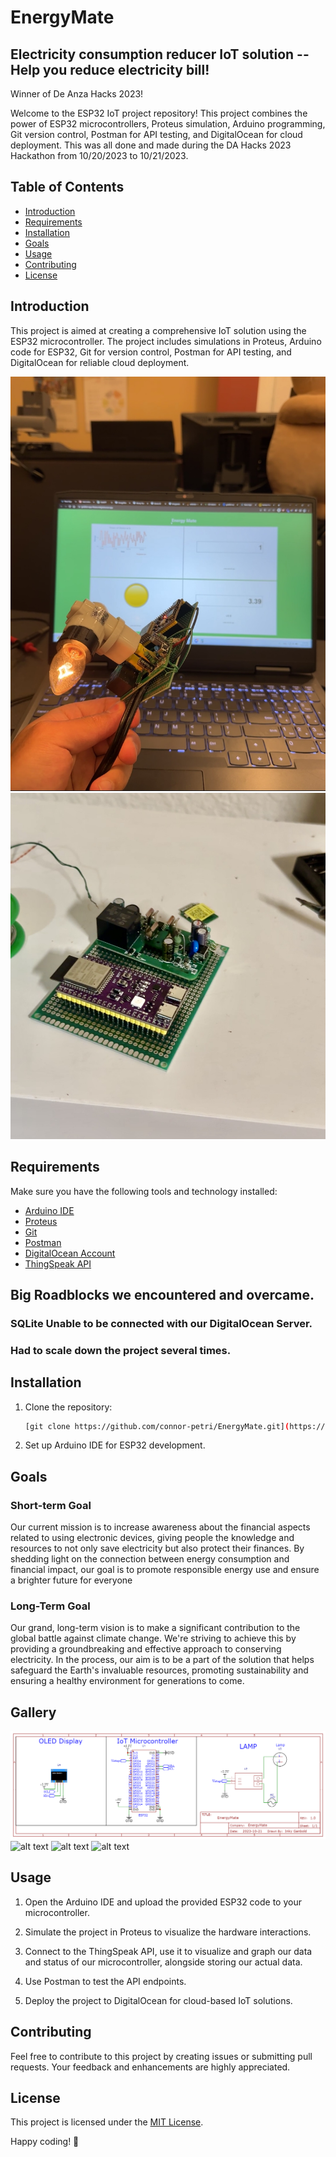 # EnergyMate
## Electricity consumption reducer IoT solution -- Help you reduce electricity bill!

Winner of De Anza Hacks 2023!

Welcome to the ESP32 IoT project repository! This project combines the power of ESP32 microcontrollers, Proteus simulation, Arduino programming, Git version control, Postman for API testing, and DigitalOcean for cloud deployment. This was all done and made during the DA Hacks 2023 Hackathon from 10/20/2023 to 10/21/2023.


## Table of Contents

- [Introduction](#introduction)
- [Requirements](#requirements)
- [Installation](#installation)
- [Goals](#goals)
- [Usage](#usage)
- [Contributing](#contributing)
- [License](#license)

## Introduction

This project is aimed at creating a comprehensive IoT solution using the ESP32 microcontroller. The project includes simulations in Proteus, Arduino code for ESP32, Git for version control, Postman for API testing, and DigitalOcean for reliable cloud deployment.

![alt text](images/project-view.jpg)
![alt text](images/soldering.jpg)


## Requirements

Make sure you have the following tools and technology installed:

- [Arduino IDE](https://www.arduino.cc/en/software)
- [Proteus](https://www.labcenter.com/)
- [Git](https://git-scm.com/)
- [Postman](https://www.postman.com/)
- [DigitalOcean Account](https://www.digitalocean.com/)
- [ThingSpeak API](https://thingspeak.com/)
## Big Roadblocks we encountered and overcame.
### SQLite Unable to be connected with our DigitalOcean Server.
### Had to scale down the project several times.
## Installation

1. Clone the repository:

   ```bash
   [git clone https://github.com/connor-petri/EnergyMate.git](https://github.com/connor-petri/EnergyMate)
   ```

2. Set up Arduino IDE for ESP32 development.

## Goals 

### Short-term Goal
Our current mission is to increase awareness about the financial aspects related to using electronic devices, giving people the knowledge and resources to not only save electricity but also protect their finances. By shedding light on the connection between energy consumption and financial impact, our goal is to promote responsible energy use and ensure a brighter future for everyone

### Long-Term Goal
Our grand, long-term vision is to make a significant contribution to the global battle against climate change. We're striving to achieve this by providing a groundbreaking and effective approach to conserving electricity. In the process, our aim is to be a part of the solution that helps safeguard the Earth's invaluable resources, promoting sustainability and ensuring a healthy environment for generations to come.

## Gallery


![alt text](Hardware-Circuit/Schematic_EnergyMate_2023-10-21.png)
![alt text](https://github.com/connor-petri/EnergyMate/assets/102274279/5b930443-76ce-4dbc-91b1-28276854626b)
![alt text](https://github.com/connor-petri/EnergyMate/assets/102274279/6e22e5d7-3c82-4f13-8091-ae35825904d3)
![alt text](https://github.com/connor-petri/EnergyMate/assets/102274279/a3f47a45-ff10-4e1d-b6e7-d0b953e284ad)


## Usage

1. Open the Arduino IDE and upload the provided ESP32 code to your microcontroller.

2. Simulate the project in Proteus to visualize the hardware interactions.

3. Connect to the ThingSpeak API, use it to visualize and graph our data and status of our microcontroller, alongside storing our actual data.
4. Use Postman to test the API endpoints.

5. Deploy the project to DigitalOcean for cloud-based IoT solutions.

## Contributing

Feel free to contribute to this project by creating issues or submitting pull requests. Your feedback and enhancements are highly appreciated.

## License

This project is licensed under the [MIT License](LICENSE).

Happy coding! 🚀
